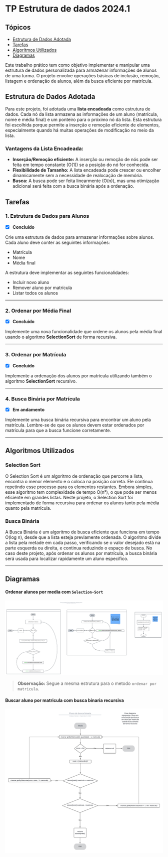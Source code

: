 # **TP Estrutura de dados 2024.1**

## Tópicos
  - [Estrutura de Dados Adotada](#estrutura-de-dados-adotada)
  - [Tarefas](#tarefas)
  - [Algoritmos Utilizados](#algoritmos-utilizados)
  - [Diagramas](#diagramas)

Este trabalho prático tem como objetivo implementar e manipular uma estrutura de dados personalizada para armazenar informações de alunos de uma turma. O projeto envolve operações básicas de inclusão, remoção, listagem e ordenação de alunos, além da busca eficiente por matrícula.

## **Estrutura de Dados Adotada**

Para este projeto, foi adotada uma **lista encadeada** como estrutura de dados. Cada nó da lista armazena as informações de um aluno (matrícula, nome e média final) e um ponteiro para o próximo nó da lista. Esta estrutura foi escolhida porque permite a inserção e remoção eficiente de elementos, especialmente quando há muitas operações de modificação no meio da lista.

### **Vantagens da Lista Encadeada:**
- **Inserção/Remoção eficiente:** A inserção ou remoção de nós pode ser feita em tempo constante (O(1)) se a posição do nó for conhecida.
- **Flexibilidade de Tamanho:** A lista encadeada pode crescer ou encolher dinamicamente sem a necessidade de realocação de memória.
- **Busca:** A busca pode ser feita linearmente (O(n)), mas uma otimização adicional será feita com a busca binária após a ordenação.


## **Tarefas**

### **1. Estrutura de Dados para Alunos**
- [x] **Concluído**

Crie uma estrutura de dados para armazenar informações sobre alunos. Cada aluno deve conter as seguintes informações:

- Matrícula
- Nome
- Média final

A estrutura deve implementar as seguintes funcionalidades:

- Incluir novo aluno
- Remover aluno por matrícula
- Listar todos os alunos

---
### **2. Ordenar por Média Final**
- [x] **Concluído**

Implemente uma nova funcionalidade que ordene os alunos pela média final usando o algoritmo **SelectionSort** de forma recursiva.

---

### **3. Ordenar por Matrícula**
- [x] **Concluído**

Implemente a ordenação dos alunos por matrícula utilizando também o algoritmo **SelectionSort** recursivo.

---

### **4. Busca Binária por Matrícula**
- [x] **Em andamento**

Implemente uma busca binária recursiva para encontrar um aluno pela matrícula. Lembre-se de que os alunos devem estar ordenados por matrícula para que a busca funcione corretamente.

---

## Algoritmos Utilizados
### Selection Sort
O Selection Sort é um algoritmo de ordenação que percorre a lista, encontra o menor elemento e o coloca na posição correta. Ele continua repetindo esse processo para os elementos restantes. Embora simples, esse algoritmo tem complexidade de tempo O(n²), o que pode ser menos eficiente em grandes listas. Neste projeto, o Selection Sort foi implementado de forma recursiva para ordenar os alunos tanto pela média quanto pela matrícula.

### Busca Binária
A Busca Binária é um algoritmo de busca eficiente que funciona em tempo O(log n), desde que a lista esteja previamente ordenada. O algoritmo divide a lista pela metade em cada passo, verificando se o valor desejado está na parte esquerda ou direita, e continua reduzindo o espaço de busca. No caso deste projeto, após ordenar os alunos por matrícula, a busca binária será usada para localizar rapidamente um aluno específico.

---
## Diagramas
#### Ordenar alunos por media com `Selection-Sort`

<img src="docs/ordenar_por_media.png">

> **Observação:** Segue a mesma estrutura para o metodo `ordenar por matricula`.


#### Buscar aluno por matricula com busca binaria recursiva
<img src="docs/diagrama_busca_binaria.png" alt="Diagrama de fluxo, buscar aluno por matricula">